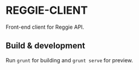 # REGGIE-CLIENT

Front-end client for Reggie API.

## Build & development

Run `grunt` for building and `grunt serve` for preview.
